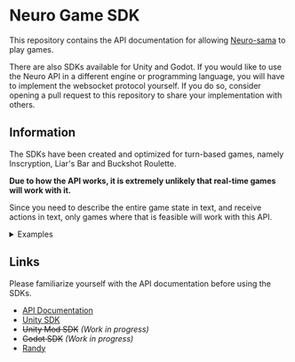 # Neuro Game SDK

This repository contains the API documentation for allowing [Neuro-sama](https://twitch.tv/vedal987) to play games.

There are also SDKs available for Unity and Godot. If you would like to use the Neuro API in a different engine or programming language, you will have to implement the websocket protocol yourself. If you do so, consider opening a pull request to this repository to share your implementation with others.

## Information 

The SDKs have been created and optimized for turn-based games, namely Inscryption, Liar's Bar and Buckshot Roulette.

**Due to how the API works, it is extremely unlikely that real-time games will work with it.**

Since you need to describe the entire game state in text, and receive actions in text, only games where that is feasible will work with this API.
<details>
<summary>Examples</summary>

- Inscryption? yes
- Liar's Bar? yes
- Buckshot Roulette? yes
- Among Us? no!!!
- Skyrim? no
- League of Legends? no (thank god)
- Celeste? no
- KTANE? yes i guess
- Uno? YES
- Monopoly? YES
- Euro Truck Sim? no
- CSGO? no lol
- Almost any visual novel ====> YES
- Almost any card game ====> YES
- Any RTS ====> vedal said maybe but he has no clue what he's talking about
- Most FPP ====> NO
- Shooters ====> NO
- Platformers ====> NO
- Tic tac toe? yes

You get the idea. Turn based games in general are perfect for this. Anything else and you're kinda stretching the limits of what the API can do.

Vedal said you can use this for more complex games but he told me "you wouldn't get it" so you lot probably wouldn't get it either.

</details>

## Links

Please familiarize yourself with the API documentation before using the SDKs.

- [API Documentation](./API/README.md)
- [Unity SDK](./Unity/README.md)
- ~~Unity Mod SDK~~ _(Work in progress)_
- ~~Godot SDK~~ _(Work in progress)_
- [Randy](./Randy/README.md)
